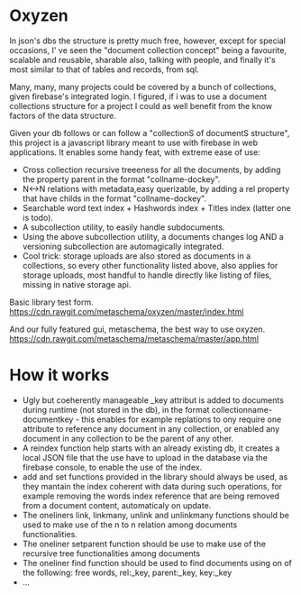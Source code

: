 # Oxyzen

In json's dbs the structure is pretty much free, however,  except for special occasions, I' ve seen the "document collection concept" being a favourite, scalable and reusable, sharable also, talking with people, and finally it's most similar to that of tables and records, from sql.

Many, many, many projects could be covered by a bunch of collections, given firebase's integrated login.
I figured, if i was to use a document collections structure for a project I could as well benefit from the know factors of the data structure.

Given your db follows or can follow a "collectionS of documentS structure", this project is a javascript library meant to use with firebase in web applications. It enables some handy feat, with extreme ease of use:

- Cross collection recursive treeeness for all the documents, by adding the property parent in the format "collname-dockey".
- N<->N relations with metadata,easy querizable, by adding a rel property that have childs in the format  "collname-dockey".
- Searchable word text index + Hashwords index + Titles index (latter one is todo).
- A subcollection utility, to easily handle subdocuments.
- Using the above subcollection utility, a documents changes log AND a versioning subcollection are automagically integrated.
- Cool trick: storage uploads are also stored as documents in a collections, so every other functionality listed above, also applies for storage uploads, most handful to handle directly like listing of files, missing in native storage api.

Basic library test form.
https://cdn.rawgit.com/metaschema/oxyzen/master/index.html 

And our fully featured gui, metaschema, the best way to use oxyzen.
https://cdn.rawgit.com/metaschema/metaschema/master/app.html


# How it works

- Ugly but coeherently manageable _key attribut is added to documents during runtime (not stored in the db),  in the format collectionname-documentkey - this enables for example replations to ony require one attribute to reference any document in any collection, or enabled any document in any collection to be the parent of any other.
- A reindex function help starts with an already existing db, it creates a local JSON file that the use have to upload in the database via the firebase console, to enable the use of the index.
- add and set functions provided in the library should always be used, as they mantain the index coherent with data during such operations, for example removing the words index reference that are being removed from a document content, automaticaly on update.
- The oneliners link, linkmany, unlink and unlinkmany functions should be used to make use of the n to n relation among documents functionalities.
- The oneliner setparent function should be use to make use of the recursive tree functionalities among documents
- The oneliner find function should be used to find documents using on of the following: free words, rel:_key, parent:_key, key:_key
- ...
